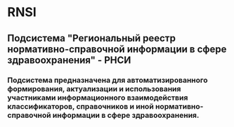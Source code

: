 # RNSI
## Подсистема "Региональный реестр нормативно-справочной информации в сфере здравоохранения" - РНСИ
### Подсистема предназначена для автоматизированного формирования, актуализации и использования участниками информационного взаимодействия классификаторов, справочников и иной нормативно-справочной информации в сфере здравоохранения.
